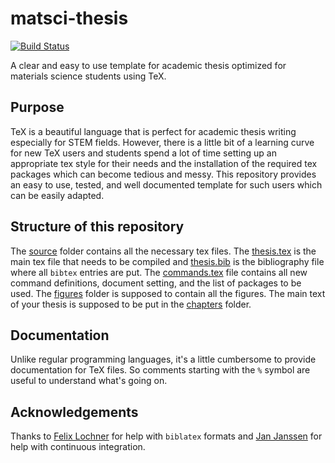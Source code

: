 # matsci-thesis

[![Build Status](https://travis-ci.com/sudarsan-surendralal/matsci-thesis.svg?branch=master)](https://travis-ci.com/sudarsan-surendralal/matsci-thesis)

A clear and easy to use template for academic thesis optimized for materials
science students using TeX.

## Purpose

TeX is a beautiful language that is perfect for academic thesis writing especially
for STEM fields. However, there is a little bit of a learning curve for new TeX users
and students spend a lot of time setting up an appropriate tex style for their needs
and the installation of the required tex packages which can become tedious and messy.
This repository provides an easy to use, tested, and well documented template for
such users which can be easily adapted.

## Structure of this repository

The [source](source) folder contains all the necessary tex files. The [thesis.tex](source/thesis.tex)
is the main tex file that needs to be compiled and [thesis.bib](source/thesis.bib)
is the bibliography file where all `bibtex` entries are put. The [commands.tex](source/commands.tex)
file contains all new command definitions, document setting, and the list of packages
to be used. The [figures](source/figures) folder is supposed to contain all the figures.
The main text of your thesis is supposed to be put in the [chapters](source/chapters)
folder.

## Documentation

Unlike regular programming languages, it's a little cumbersome to provide documentation
for TeX files. So comments starting with the `%` symbol are useful to understand what's
going on.

## Acknowledgements

Thanks to [Felix Lochner](https://github.com/FeLoch) for help with `biblatex` formats and [Jan Janssen](https://github.com/jan-janssen) for help with continuous integration.
